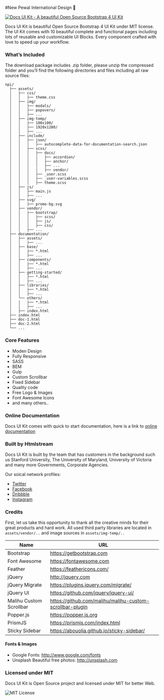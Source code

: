 #New Pewal International Design :raised_hands:

[![Docs UI Kit - A beautiful Open Source Bootstrap 4 UI Kit](https://htmlstream.com/preview/docs-ui-kit/docs-ui-kit-thumbnail.jpg)](https://htmlstream.com/preview/docs-ui-kit/)

Docs UI Kit is beautiful Open Source Bootstrap 4 UI Kit under MIT license.
The UI Kit comes with 10 beautiful complete and functional pages including lots of reusable and customizable UI Blocks. Every component crafted with love to speed up your workflow.


### What’s Included

The download package includes .zip folder, please unzip the compressed folder and you’ll find the following directories and files including all raw source files:

```
npi/
  ├── assets/
  │   ├── css/
  │   │   ├── theme.css
  │   ├── img/
  │   │   ├── modals/
  │   │   ├── popovers/
  │   │   ├── ...
  │   ├── img-temp/
  │   │   ├── 100x100/
  │   │   ├── 1920x1280/
  │   │   ├── ...
  │   ├── include/
  │   │   ├── json/
  │   │   │   ├── autocomplete-data-for-documentation-search.json
  │   │   ├── scss/
  │   │   │   ├── docs/
  │   │   │   │   ├── accordion/
  │   │   │   │   ├── anchor/
  │   │   │   │   ├── ...
  │   │   │   |   ├── vendor/
  │   │   │   ├── _user.scss
  │   │   │   ├── _user-variables.scss
  │   │   │   ├── theme.scss
  │   ├── js/
  │   │   ├── main.js
  │   │   ├── ...
  │   ├── svg/
  │   │   ├── promo-bg.svg
  │   ├── vendor/
  │   │   ├── bootstrap/
  │   │   │   ├── scss/
  │   │   │   ├── js/
  │   │   │   ├── css/
  │   │   ├── ...
  ├── documentation/
  │   ├── assets/
  │   │   ├── ...
  │   ├── base/
  │   │   ├── *.html
  │   │   ├── ...
  │   ├── components/
  │   │   ├── *.html
  │   │   ├── ...
  │   ├── getting-started/
  │   │   ├── *.html
  │   │   ├── ...
  │   ├── libraries/
  │   │   ├── *.html
  │   │   ├── ...
  │   └── others/
  │   │   ├── *.html
  │   │   ├── ...
  │   ├── index.html
  ├── index.html
  ├── doc-1.html
  ├── doc-2.html
  └── ...

```


### Core Features

- Moden Design
- Fully Responsive
- SASS
- BEM
- Gulp
- Custom Scrollbar
- Fixed Sidebar
- Quality code
- Free Logo & Images
- Font Awesome Icons
- and many others..


### Online Documentation

Docs UI Kit comes with quick to start documentation, here is a link to [online documentation](https://htmlstream.com/preview/docs-ui-kit/documentation/)


### Built by Htmlstream

Docs Ui Kit is built by the team that has customers in the background such us Stanford University, The University of Maryland, University of Victoria and many more Governments, Corporate Agencies.

Our soical network profiles:

- [Twitter](https://twitter.com/htmlstream)
- [Facebook](https://www.facebook.com/)
- [Dribbble](https://dribbble.com/htmlstream)
- [Instagram](https://www.instagram.com/htmlstream/)


### Credits

First, let us take this opportunity to thank all the creative minds for their great products and hard work. All used third party libraries are located in `assets/vendor/..` and image sources in `assets/img-temp/..`

Name | URL
------------ | -------------
Bootstrap | https://getbootstrap.com
Font Awesome | https://fontawesome.com
Feather | https://feathericons.com/
jQuery | http://jquery.com
jQuery Migrate | https://plugins.jquery.com/migrate/
jQuery UI | https://github.com/jquery/jquery-ui/
Malihu Custom Scrollbar | https://github.com/malihu/malihu-custom-scrollbar-plugin
Popper.js | https://popper.js.org
PrismJS | https://prismjs.com/index.html
Sticky Sidebar | https://abouolia.github.io/sticky-sidebar/



#### Fonts & Images

- Google Fonts: http://www.google.com/fonts
- Unsplash Beautiful free photos: http://unsplash.com


### Licensed under MIT

Docs UI Kit is Open Source project and licensed under MIT for better Web.

![MIT License](https://img.shields.io/cocoapods/l/AFNetworking.svg?style=for-the-badge)
